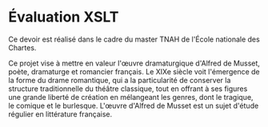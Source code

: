 # Évaluation XSLT 

Ce devoir est réalisé dans le cadre du master TNAH de l'École nationale des Chartes.

Ce projet vise à mettre en valeur l'œuvre dramaturgique d'Alfred de Musset, poète, dramaturge et romancier français. Le XIXe siècle voit l'émergence de la forme du drame romantique, qui a la particularité de conserver la structure traditionnelle du théâtre classique, tout en offrant à ses figures une grande liberté de création en mélangeant les genres, dont le tragique, le comique et le burlesque. L'œuvre d'Alfred de Musset est un sujet d'étude régulier en littérature française.

